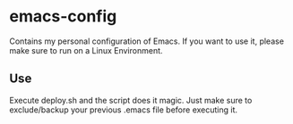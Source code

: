 # emacs-config
Contains my personal configuration of Emacs. If you want to use it, please make sure to run on a Linux Environment.

## Use
Execute deploy.sh and the script does it magic. Just make sure to exclude/backup your previous .emacs file before executing it.
